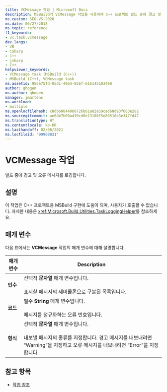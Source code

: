 ```yaml
---
title: VCMessage 작업 | Microsoft Docs
description: MSBuild가 VCMessage 작업을 사용하여 C++ 프로젝트 빌드 중에 경고 및 오류 메시지를 기록하는 방법을 알아봅니다.
ms.custom: SEO-VS-2020
ms.date: 06/27/2018
ms.topic: reference
f1_keywords:
- vc.task.vcmessage
dev_langs:
- VB
- CSharp
- C++
- jsharp
- C++
helpviewer_keywords:
- VCMessage task (MSBuild (C++))
- MSBuild (C++), VCMessage task
ms.assetid: 956675fd-05dc-40b4-856f-616145103498
author: ghogen
ms.author: ghogen
manager: jmartens
ms.workload:
- multiple
ms.openlocfilehash: c8db60044080726b61a02a59cad68d93f683e282
ms.sourcegitcommit: ae6d47b09a439cd0e13180f5e89510e3e347fd47
ms.translationtype: HT
ms.contentlocale: ko-KR
ms.lasthandoff: 02/08/2021
ms.locfileid: "99908831"
---
```

# <a name="vcmessage-task"></a>VCMessage 작업

빌드 중에 경고 및 오류 메시지를 로깅합니다.

## <a name="remarks"></a>설명

 이 작업은 C++ 프로젝트용 MSBuild 구현에 도움이 되며, 사용자가 호출할 수 없습니다. 자세한 내용은 <xref:Microsoft.Build.Utilities.TaskLoggingHelper>를 참조하세요.

## <a name="parameters"></a>매개 변수

 다음 표에서는 **VCMessage** 작업의 매개 변수에 대해 설명합니다.

|매개 변수|Description|
|---------------|-----------------|
|**인수**|선택적 **문자열** 매개 변수입니다.<br /><br /> 표시할 메시지의 세미콜론으로 구분된 목록입니다.|
|**코드**|필수 **String** 매개 변수입니다.<br /><br /> 메시지를 정규화하는 오류 번호입니다.|
|**형식**|선택적 **문자열** 매개 변수입니다.<br /><br /> 내보낼 메시지의 종류를 지정합니다. 경고 메시지를 내보내려면 “Warning”을 지정하고 오류 메시지를 내보내려면 “Error”를 지정합니다.|

## <a name="see-also"></a>참고 항목

- [작업 참조](../msbuild/msbuild-task-reference.md)
